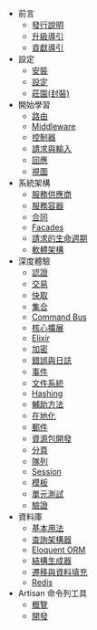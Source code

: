 - 前言
    - [發行說明](/docs/5.0/releases)
    - [升級導引](/docs/5.0/upgrade)
    - [貢獻導引](/docs/5.0/contributions)
- 設定
    - [安裝](/docs/5.0/installation)
    - [設定](/docs/5.0/configuration)
    - [莊園(封裝)](/docs/5.0/homestead)
- 開始學習
    - [路由](/docs/5.0/routing)
    - [Middleware](/docs/5.0/middleware)
    - [控制器](/docs/5.0/controllers)
    - [請求與輸入](/docs/5.0/requests)
    - [回應](/docs/5.0/responses)
    - [視圖](/docs/5.0/views)
- 系統架構
    - [服務供應商](/docs/5.0/providers)
    - [服務容器](/docs/5.0/container)
    - [合同](/docs/5.0/contracts)
    - [Facades](/docs/5.0/facades)
    - [請求的生命週期](/docs/5.0/lifecycle)
    - [軟體架構](/docs/5.0/structure)
- 深度體驗
    - [認證](/docs/5.0/authentication)
    - [交易](/docs/5.0/billing)
    - [快取](/docs/5.0/cache)
    - [集合](/docs/5.0/collections)
    - [Command Bus](/docs/5.0/bus)
    - [核心擴展](/docs/5.0/extending)
    - [Elixir](/docs/5.0/elixir)
    - [加密](/docs/5.0/encryption)
    - [錯誤與日誌](/docs/5.0/errors)
    - [事件](/docs/5.0/events)
    - [文件系統](/docs/5.0/filesystem)
    - [Hashing](/docs/5.0/hashing)
    - [輔助方法](/docs/5.0/helpers)
    - [在地化](/docs/5.0/localization)
    - [郵件](/docs/5.0/mail)
    - [資源包開發](/docs/5.0/packages)
    - [分頁](/docs/5.0/pagination)
    - [隊列](/docs/5.0/queues)
    - [Session](/docs/5.0/session)
    - [模板](/docs/5.0/templates)
    - [單元測試](/docs/5.0/testing)
    - [驗證](/docs/5.0/validation)
- 資料庫
    - [基本用法](/docs/5.0/database)
    - [查詢架構器](/docs/5.0/queries)
    - [Eloquent ORM](/docs/5.0/eloquent)
    - [結構生成器](/docs/5.0/schema)
    - [遷移與資料填充](/docs/5.0/migrations)
    - [Redis](/docs/5.0/redis)
- Artisan 命令列工具
    - [概覽](/docs/5.0/artisan)
    - [開發](/docs/5.0/commands)
